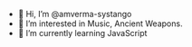 - 👋 Hi, I’m @amverma-systango
- 👀 I’m interested in Music, Ancient Weapons.
- 🌱 I’m currently learning JavaScript
